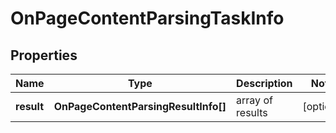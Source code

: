 # OnPageContentParsingTaskInfo

## Properties

| Name | Type | Description | Notes |
|------------ | ------------- | ------------- | -------------|
**result** | **OnPageContentParsingResultInfo[]** | array of results |[optional]|